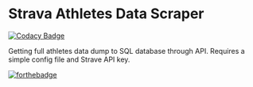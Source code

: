 # Strava Athletes Data Scraper

[![Codacy Badge](https://api.codacy.com/project/badge/Grade/f522d02f69664f4487db70109c5aee8d)](https://www.codacy.com/app/Rotzke/strava?utm_source=github.com&utm_medium=referral&utm_content=Rotzke/strava&utm_campaign=badger)

Getting full athletes data dump to SQL database through API.
Requires a simple config file and Strave API key.

[![forthebadge](http://forthebadge.com/images/badges/powered-by-electricity.svg)](http://forthebadge.com)
